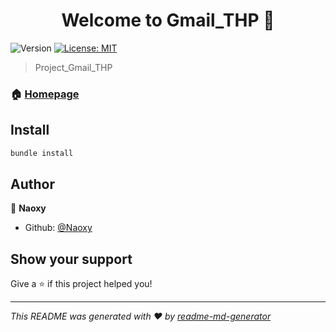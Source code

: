 <h1 align="center">Welcome to Gmail_THP 👋</h1>
<p>
  <img alt="Version" src="https://img.shields.io/badge/version-ruby 2.7.4 rails 5.2.3-blue.svg?cacheSeconds=2592000" />
  <a href="#" target="_blank">
    <img alt="License: MIT" src="https://img.shields.io/badge/License-MIT-yellow.svg" />
  </a>
</p>

> Project_Gmail_THP

### 🏠 [Homepage](Mail)

## Install

```sh
bundle install
```

## Author

👤 **Naoxy**

* Github: [@Naoxy](https://github.com/Naoxy)

## Show your support

Give a ⭐️ if this project helped you!

***
_This README was generated with ❤️ by [readme-md-generator](https://github.com/kefranabg/readme-md-generator)_